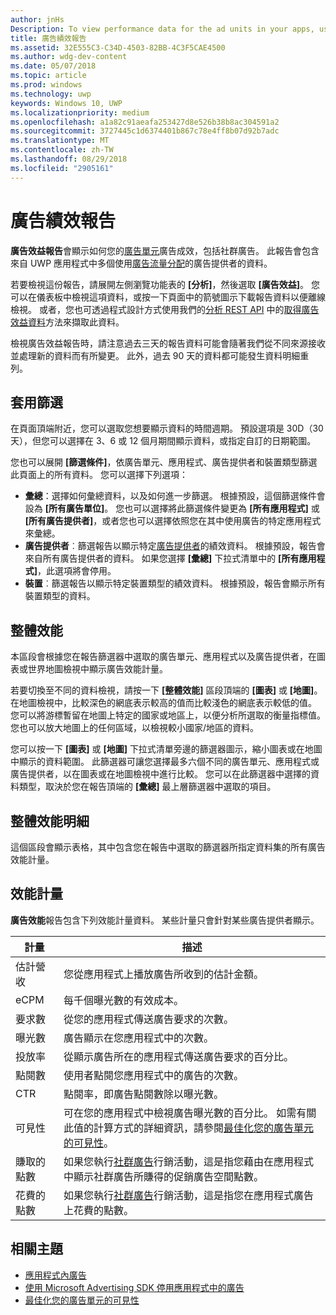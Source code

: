```yaml
---
author: jnHs
Description: To view performance data for the ad units in your apps, use the advertising performance report on the Windows Dev Center dashboard.
title: 廣告績效報告
ms.assetid: 32E555C3-C34D-4503-82BB-4C3F5CAE4500
ms.author: wdg-dev-content
ms.date: 05/07/2018
ms.topic: article
ms.prod: windows
ms.technology: uwp
keywords: Windows 10, UWP
ms.localizationpriority: medium
ms.openlocfilehash: a1a82c91aeafa253427d8e526b38b8ac304591a2
ms.sourcegitcommit: 3727445c1d6374401b867c78e4ff8b07d92b7adc
ms.translationtype: MT
ms.contentlocale: zh-TW
ms.lasthandoff: 08/29/2018
ms.locfileid: "2905161"
---
```

# <a name="advertising-performance-report"></a>廣告績效報告


**廣告效益報告**會顯示如何您的[廣告單元](in-app-ads.md)廣告成效，包括社群廣告。 此報告會包含來自 UWP 應用程式中多個使用[廣告流量分配](in-app-ads.md#mediation)的廣告提供者的資料。

若要檢視這份報告，請展開左側瀏覽功能表的 **\[分析\]**，然後選取 **\[廣告效益\]**。 您可以在儀表板中檢視這項資料，或按一下頁面中的箭號圖示下載報告資料以便離線檢視。 或者，您也可透過程式設計方式使用我們的[分析 REST API](../monetize/access-analytics-data-using-windows-store-services.md) 中的[取得廣告效益資料](../monetize/get-ad-performance-data.md)方法來擷取此資料。

檢視廣告效益報告時，請注意過去三天的報告資料可能會隨著我們從不同來源接收並處理新的資料而有所變更。 此外，過去 90 天的資料都可能發生資料明細重列。

## <a name="apply-filters"></a>套用篩選

在頁面頂端附近，您可以選取您想要顯示資料的時間週期。 預設選項是 30D（30 天），但您可以選擇在 3、6 或 12 個月期間顯示資料，或指定自訂的日期範圍。

您也可以展開 **\[篩選條件\]**，依廣告單元、應用程式、廣告提供者和裝置類型篩選此頁面上的所有資料。 您可以選擇下列選項：

* **彙總**：選擇如何彙總資料，以及如何進一步篩選。 根據預設，這個篩選條件會設為 **\[所有廣告單位\]**。 您也可以選擇將此篩選條件變更為 **\[所有應用程式\]** 或 **\[所有廣告提供者\]**，或者您也可以選擇依照您在其中使用廣告的特定應用程式來彙總。
* **廣告提供者**︰篩選報告以顯示特定[廣告提供者](in-app-ads.md#paid-networks)的績效資料。 根據預設，報告會來自所有廣告提供者的資料。 如果您選擇 **\[彙總\]** 下拉式清單中的 **\[所有應用程式\]**，此選項將會停用。
* **裝置**︰篩選報告以顯示特定裝置類型的績效資料。 根據預設，報告會顯示所有裝置類型的資料。

## <a name="overall-performance"></a>整體效能

本區段會根據您在報告篩選器中選取的廣告單元、應用程式以及廣告提供者，在圖表或世界地圖檢視中顯示廣告效能計量。

若要切換至不同的資料檢視，請按一下 **\[整體效能\]** 區段頂端的 **\[圖表\]** 或 **\[地圖\]**。 在地圖檢視中，比較深色的網底表示較高的值而比較淺色的網底表示較低的值。 您可以將游標暫留在地圖上特定的國家或地區上，以便分析所選取的衡量指標值。 您也可以放大地圖上的任何區域，以檢視較小國家/地區的資料。

您可以按一下 **\[圖表\]** 或 **\[地圖\]** 下拉式清單旁邊的篩選器圖示，縮小圖表或在地圖中顯示的資料範圍。 此篩選器可讓您選擇最多六個不同的廣告單元、應用程式或廣告提供者，以在圖表或在地圖檢視中進行比較。 您可以在此篩選器中選擇的資料類型，取決於您在報告頂端的 **\[彙總\]** 最上層篩選器中選取的項目。


## <a name="overall-performance-breakdown"></a>整體效能明細

這個區段會顯示表格，其中包含您在報告中選取的篩選器所指定資料集的所有廣告效能計量。

## <a name="performance-metrics"></a>效能計量

**廣告效能**報告包含下列效能計量資料。 某些計量只會針對某些廣告提供者顯示。

|  計量  |  描述  |
|----------|---------------|
| 估計營收  |  您從應用程式上播放廣告所收到的估計金額。 |
| eCPM  |  每千個曝光數的有效成本。 |
| 要求數  | 從您的應用程式傳送廣告要求的次數。  |
| 曝光數  | 廣告顯示在您應用程式中的次數。  |
| 投放率  | 從顯示廣告所在的應用程式傳送廣告要求的百分比。  |
| 點閱數  |  使用者點閱您應用程式中的廣告的次數。 |
| CTR  |  點閱率，即廣告點閱數除以曝光數。 |
| 可見性 | 可在您的應用程式中檢視廣告曝光數的百分比。 如需有關此值的計算方式的詳細資訊，請參閱[最佳化您的廣告單元的可見性](../monetize/optimize-ad-unit-viewability.md)。 |
| 賺取的點數  | 如果您執行[社群廣告](https://docs.microsoft.com/windows/uwp/publish/about-community-ads)行銷活動，這是指您藉由在應用程式中顯示社群廣告所賺得的促銷廣告空間點數。  |
| 花費的點數  | 如果您執行[社群廣告](https://docs.microsoft.com/windows/uwp/publish/about-community-ads)行銷活動，這是指您在應用程式廣告上花費的點數。  |

## <a name="related-topics"></a>相關主題

* [應用程式內廣告](in-app-ads.md)
* [使用 Microsoft Advertising SDK 停用應用程式中的廣告](../monetize/display-ads-in-your-app.md)
* [最佳化您的廣告單元的可見性](../monetize/optimize-ad-unit-viewability.md)


 
